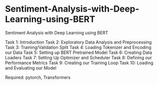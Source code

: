 # Sentiment-Analysis-with-Deep-Learning-using-BERT

Sentiment Analysis with Deep Learning using BERT

Task 1: Introduction
Task 2: Exploratory Data Analysis and Preprocessing
Task 3: Training/Validation Split
Task 4: Loading Tokenizer and Encoding our Data
Task 5: Setting up BERT Pretrained Model
Task 6: Creating Data Loaders
Task 7: Setting Up Optimizer and Scheduler
Task 8: Defining our Performance Metrics
Task 9: Creating our Training Loop
Task 10: Loading and Evaluating our Model

Required: pytorch, Transformers
